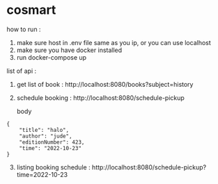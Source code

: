 # cosmart

how to run :

1. make sure host in .env file same as you ip, or you can use localhost
2. make sure you have docker installed
3. run docker-compose up


list of api :

1. get list of book : http://localhost:8080/books?subject=history
2. schedule booking : http://localhost:8080/schedule-pickup

    body
```
{
    "title": "halo",
    "author": "jude",
    "editionNumber": 423,
    "time": "2022-10-23"
}
```

3. listing booking schedule : http://localhost:8080/schedule-pickup?time=2022-10-23


